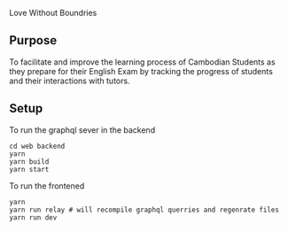 Love Without Boundries 

## Purpose 
To facilitate and improve the learning process of Cambodian Students as they prepare for their English Exam by tracking the progress of students and their interactions with tutors.

## Setup 
To run the graphql sever in the backend
```
cd web backend
yarn
yarn build
yarn start
```
To run the frontened
```
yarn 
yarn run relay # will recompile graphql querries and regenrate files
yarn run dev 
```

